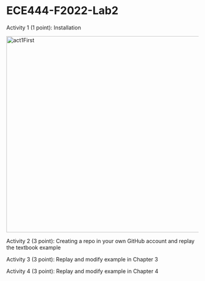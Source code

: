 # ECE444-F2022-Lab2

Activity 1 (1 point): Installation 

<img width="514" alt="act1First" src="https://user-images.githubusercontent.com/62577020/191976298-7047d9ee-4330-441d-8c11-5cab11e572e6.png">

Activity 2 (3 point): Creating a repo in your own GitHub account and replay 
the textbook example


Activity 3 (3 point): Replay and modify example in Chapter 3 

Activity 4 (3 point): Replay and modify example in Chapter 4
